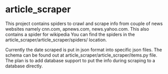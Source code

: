 # article_scraper
This project contains spiders to crawl and scrape info from couple of news websites namely cnn.com, apnews.com, news.yahoo.com.
This also contains a spider for wikipedia
You can find the spiders in the article_scraper/article_scraper/spiders/ location.

Currently the date scraped is put in json format into specific json files. The schema can be found out at article_scraper/article_scraper/items.py file.
The plan is to add database support to put the info during scraping to a database directly.
